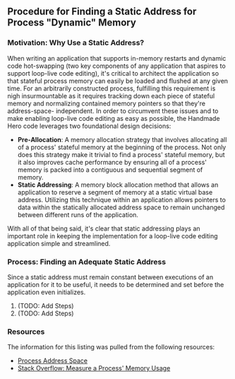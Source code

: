 ## Procedure for Finding a Static Address for Process "Dynamic" Memory ##

### Motivation: Why Use a Static Address? ###

When writing an application that supports in-memory restarts and dynamic
code hot-swapping (two key components of any application that aspires to
support loop-live code editing), it's critical to architect the application
so that stateful process memory can easily be loaded and flushed at any
given time. For an arbitrarily constructed process, fulfilling this requirement
is nigh insurmountable as it requires tracking down each piece of stateful
memory and normalizing contained memory pointers so that they're address-space-
independent. In order to circumvent these issues and to make enabling loop-live
code editing as easy as possible, the Handmade Hero code leverages two
foundational design decisions:

- **Pre-Allocation**: A memory allocation strategy that involves allocating
  all of a process' stateful memory at the beginning of the process. Not only
  does this strategy make it trivial to find a process' stateful memory, but
  it also improves cache performance by ensuring all of a process' memory is
  packed into a contiguous and sequential segment of memory.
- **Static Addressing**: A memory block allocation method that allows an
  application to reserve a segment of memory at a static virtual base address.
  Utilizing this technique within an application allows pointers to data within
  the statically allocated address space to remain unchanged between different
  runs of the application.

With all of that being said, it's clear that static addressing plays an important
role in keeping the implementation for a loop-live code editing application simple
and streamlined.

### Process: Finding an Adequate Static Address ###

Since a static address must remain constant between executions of an application
for it to be useful, it needs to be determined and set before the application even
initializes.

1. (TODO: Add Steps)
1. (TODO: Add Steps)


### Resources ###

The information for this listing was pulled from the following resources:

- [Process Address Space](https://www.kernel.org/doc/gorman/html/understand/understand007.html)
- [Stack Overflow: Measure a Process' Memory Usage](https://stackoverflow.com/a/2816070/837221)
